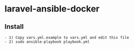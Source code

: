 # laravel-ansible-docker
## Install
    - 1) Copy vars.yml.example to vars.yml and edit this file
    - 2) sudo ansible-playbook playbook.yml
